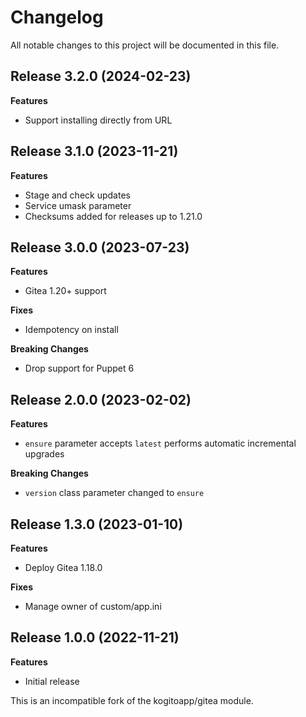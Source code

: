 # Changelog

All notable changes to this project will be documented in this file.

## Release 3.2.0 (2024-02-23)

**Features**

- Support installing directly from URL

## Release 3.1.0 (2023-11-21)

**Features**

- Stage and check updates
- Service umask parameter
- Checksums added for releases up to 1.21.0

## Release 3.0.0 (2023-07-23)

**Features**

- Gitea 1.20+ support

**Fixes**

- Idempotency on install

**Breaking Changes**

- Drop support for Puppet 6

## Release 2.0.0 (2023-02-02)

**Features**

- `ensure` parameter accepts `latest`
  performs automatic incremental upgrades

**Breaking Changes**

- `version` class parameter changed to `ensure`

## Release 1.3.0 (2023-01-10)

**Features**

- Deploy Gitea 1.18.0

**Fixes**

- Manage owner of custom/app.ini

## Release 1.0.0 (2022-11-21)

**Features**

- Initial release

This is an incompatible fork of the kogitoapp/gitea module.
